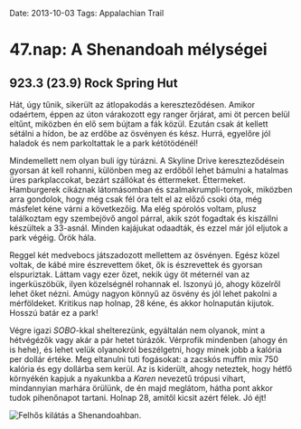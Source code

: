 Date: 2013-10-03
Tags: Appalachian Trail

# 47.nap: A Shenandoah mélységei

## 923.3 (23.9) Rock Spring Hut

Hát, úgy tűnik, sikerült az átlopakodás a kereszteződésen. Amikor odaértem, éppen az úton várakozott egy ranger őrjárat, ami öt percen belül eltűnt, miközben én elő sem bújtam a fák közül. Ezután csak át kellett sétálni a hídon, be az erdőbe az ösvényen és kész. Hurrá, egyelőre jól haladok és nem parkoltattak le a park kétötödénél!

Mindemellett nem olyan buli így túrázni. A Skyline Drive kereszteződésein gyorsan át kell rohanni, különben meg az erdőből lehet bámulni a hatalmas üres parkplaccokat, bezárt szállókat és éttermeket. Éttermeket. Hamburgerek cikáznak látomásomban és szalmakrumpli-tornyok, miközben arra gondolok, hogy még csak fél óra telt el az előző csoki óta, még másfelet kéne várni a következőig. Ma elég spórolós voltam, plusz találkoztam egy szembejövő angol párral, akik szót fogadtak és kiszállni készültek a 33-asnál. Minden kajájukat odaadták, és ezzel már jól eljutok a park végéig. Örök hála.

Reggel két medvebocs játszadozott mellettem az ösvényen. Egész közel voltak, de kábé mire észrevettem őket, ők is észrevettek és gyorsan elspuriztak. Láttam vagy ezer őzet, nekik úgy öt méternél van az ingerküszöbük, ilyen közelségnél rohannak el. Iszonyú jó, ahogy közelről lehet őket nézni. Amúgy nagyon könnyű az ösvény és jól lehet pakolni a mérföldeket. Kritikus nap holnap, 28 kéne, és akkor holnapután kijutok. Hosszú batár ez a park!

Végre igazi *SOBO*-kkal shelterezünk, egyáltalán nem olyanok, mint a hétvégézők vagy akár a pár hetet túrázók. Vérprofik mindenben (ahogy én is hehe), és lehet velük olyanokról beszélgetni, hogy minek jobb a kalória per dollár értéke. Meg eltanulni tuti fogásokat: a zacskós muffin mix 750 kalória és egy dollárba sem kerül. Az is kiderült, ahogy neteztek, hogy hétfő környékén kapjuk a nyakunkba a *Karen* nevezetű trópusi vihart, mindannyian marhára örülünk, de én majd meglátom, hátha pont akkor tudok pihenőnapot tartani. Holnap 28, amitől kicsit azért félek. Jó éjt!

![Felhős kilátás a Shenandoahban.](https://lh3.googleusercontent.com/-Xvkz65voDdE/UoU6Hhd7FhI/AAAAAAAAIBc/BD31WH8eVoY/s1024-Ic42/20131003_075027_p.jpg)